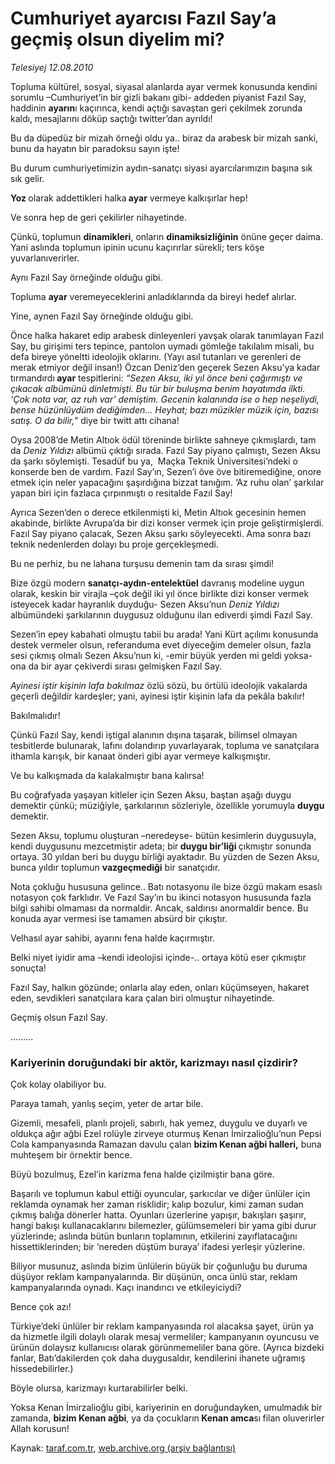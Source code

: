 # Cumhuriyet ayarcısı Fazıl Say’a geçmiş olsun diyelim mi?

*Telesiyej 12.08.2010*

<div class="yazi"><p>Topluma kültürel, sosyal, siyasal alanlarda ayar vermek konusunda kendini sorumlu –Cumhuriyet’in bir gizli bakanı gibi- addeden piyanist Fazıl Say, haddinin <b>ayarın</b>ı kaçırınca, kendi açtığı savaştan geri çekilmek zorunda kaldı, mesajlarını döküp saçtığı twitter’dan ayrıldı!</p>
<p>Bu da düpedüz bir mizah örneği oldu ya.. biraz da arabesk bir mizah sanki, bunu da hayatın bir paradoksu sayın işte!</p>
<p>Bu durum cumhuriyetimizin aydın-sanatçı siyasi ayarcılarımızın başına sık sık gelir.</p>
<p><b>Yoz </b>olarak addettikleri halka<b> ayar</b> vermeye kalkışırlar hep!</p>
<p>Ve sonra hep de geri çekilirler nihayetinde.</p>
<p>Çünkü, toplumun <b>dinamikleri</b>, onların <b>dinamiksizliğinin</b> önüne geçer daima. Yani aslında toplumun ipinin ucunu kaçırırlar sürekli; ters köşe yuvarlanıverirler. </p>
<p>Aynı Fazıl Say örneğinde olduğu gibi. </p>
<p>Topluma <b>ayar</b> veremeyeceklerini anladıklarında da bireyi hedef alırlar.</p>
<p>Yine, aynen Fazıl Say örneğinde olduğu gibi.</p>
<p>Önce halka hakaret edip arabesk dinleyenleri yavşak olarak tanımlayan Fazıl Say, bu girişimi ters tepince, pantolon uymadı gömleğe takılalım misali, bu defa bireye yöneltti ideolojik oklarını. (Yayı asıl tutanları ve gerenleri de merak etmiyor değil insan!) Özcan Deniz’den geçerek Sezen Aksu’ya kadar tırmandırdı<b> ayar</b> tespitlerini: <i>“Sezen Aksu, iki yıl önce beni çağırmıştı ve çıkacak albümünü dinletmişti. Bu tür bir buluşma benim hayatımda ilkti. ‘Çok nota var, az ruh var’ demiştim. Gecenin kalanında ise o hep neşeliydi, bense hüzünlüydüm dediğimden… Heyhat; bazı müzikler müzik için, bazısı satış. O da bilir,”</i> diye bir twitt attı cihana!</p>
<p>Oysa 2008’de Metin Altıok ödül töreninde birlikte sahneye çıkmışlardı, tam da <i>Deniz Yıldızı</i> albümü çıktığı sırada. Fazıl Say piyano çalmıştı, Sezen Aksu da şarkı söylemişti. Tesadüf bu ya,  Maçka Teknik Üniversitesi’ndeki o konserde ben de vardım. Fazıl Say’ın, Sezen’i öve öve bitiremediğine, onore etmek için neler yapacağını şaşırdığına bizzat tanığım. ‘Az ruhu olan’ şarkılar yapan biri için fazlaca çırpınmıştı o resitalde Fazıl Say!</p>
<p>Ayrıca Sezen’den o derece etkilenmişti ki, Metin Altıok gecesinin hemen akabinde, birlikte Avrupa’da bir dizi konser vermek için proje geliştirmişlerdi. Fazıl Say piyano çalacak, Sezen Aksu şarkı söyleyecekti. Ama sonra bazı teknik nedenlerden dolayı bu proje gerçekleşmedi. </p>
<p>Bu ne perhiz, bu ne lahana turşusu demenin tam da sırası şimdi!</p>
<p>Bize özgü modern <b>sanatçı-aydın-entelektüel</b> davranış modeline uygun olarak, keskin bir virajla –çok değil iki yıl önce birlikte dizi konser vermek isteyecek kadar hayranlık duyduğu- Sezen Aksu’nun <i>Deniz Yıldızı</i> albümündeki şarkılarının duygusuz olduğunu ilan ediverdi şimdi Fazıl Say. </p>
<p>Sezen’in epey kabahati olmuştu tabii bu arada! Yani Kürt açılımı konusunda destek vermeler olsun, referanduma evet diyeceğim demeler olsun, fazla sesi çıkmış olmalı Sezen Aksu’nun ki, -emir büyük yerden mi geldi yoksa- ona da bir ayar çekiverdi sırası gelmişken Fazıl Say. </p>
<p><i>Ayinesi iştir kişinin lafa bakılmaz</i> özlü sözü, bu örtülü ideolojik vakalarda geçerli değildir kardeşler; yani, ayinesi iştir kişinin lafa da pekâla bakılır!</p>
<p>Bakılmalıdır!</p>
<p>Çünkü Fazıl Say, kendi iştigal alanının dışına taşarak, bilimsel olmayan tesbitlerde bulunarak, lafını dolandırıp yuvarlayarak, topluma ve sanatçılara ithamla karışık, bir kanaat önderi gibi ayar vermeye kalkışmıştır.</p>
<p>Ve bu kalkışmada da kalakalmıştır bana kalırsa!</p>
<p>Bu coğrafyada yaşayan kitleler için Sezen Aksu, baştan aşağı duygu demektir çünkü; müziğiyle, şarkılarının sözleriyle, özellikle yorumuyla <b>duygu</b> demektir.</p>
<p>Sezen Aksu, toplumu oluşturan –neredeyse- bütün kesimlerin duygusuyla, kendi duygusunu mezcetmiştir adeta; bir<b> duygu bir’liği </b>çıkmıştır sonunda ortaya. 30 yıldan beri bu duygu birliği ayaktadır. Bu yüzden de Sezen Aksu, bunca yıldır toplumun <b>vazgeçmediği</b> bir sanatçıdır.</p>
<p>Nota çokluğu hususuna gelince.. Batı notasyonu ile bize özgü makam esaslı notasyon çok farklıdır. Ve Fazıl Say’ın bu ikinci notasyon hususunda fazla bilgi sahibi olmaması da normaldir. Ancak, saldırısı anormaldir bence. Bu konuda ayar vermesi ise tamamen absürd bir çıkıştır.</p>
<p>Velhasıl ayar sahibi, ayarını fena halde kaçırmıştır.</p>
<p>Belki niyet iyidir ama –kendi ideolojisi içinde-.. ortaya kötü eser çıkmıştır sonuçta!</p>
<p>Fazıl Say, halkın gözünde; onlarla alay eden, onları küçümseyen, hakaret eden, sevdikleri sanatçılara kara çalan biri olmuştur nihayetinde.</p>
<p>Geçmiş olsun Fazıl Say.</p>
<p>.........</p>
<p></p>
<h3>Kariyerinin doruğundaki bir aktör, karizmayı nasıl çizdirir?</h3>
<p>Çok kolay olabiliyor bu.</p>
<p>Paraya tamah, yanlış seçim, yeter de artar bile.</p>
<p>Gizemli, mesafeli, planlı projeli, sabırlı, hak yemez, duygulu ve duyarlı ve oldukça ağır ağbi Ezel rolüyle zirveye oturmuş Kenan İmirzalioğlu’nun Pepsi Cola kampanyasında Ramazan davulu çalan <b>bizim Kenan ağbi halleri,</b> buna muhteşem bir örnektir bence.</p>
<p>Büyü bozulmuş, Ezel’in karizma fena halde çizilmiştir bana göre. </p>
<p>Başarılı ve toplumun kabul ettiği oyuncular, şarkıcılar ve diğer ünlüler için reklamda oynamak her zaman risklidir; kalıp bozulur, kimi zaman sudan çıkmış balığa dönerler hatta. Oyunları üzerlerine yapışır, bakışları şaşırır, hangi bakışı kullanacaklarını bilemezler, gülümsemeleri bir yama gibi durur yüzlerinde; aslında bütün bunların toplamının, etkilerini zayıflatacağını hissettiklerinden; bir ‘nereden düştüm buraya’ ifadesi yerleşir yüzlerine.</p>
<p>Biliyor musunuz, aslında bizim ünlülerin büyük bir çoğunluğu bu duruma düşüyor reklam kampanyalarında. Bir düşünün, onca ünlü star, reklam kampanyalarında oynadı. Kaçı inandırıcı ve etkileyiciydi? </p>
<p>Bence çok azı!</p>
<p>Türkiye’deki ünlüler bir reklam kampanyasında rol alacaksa şayet, ürün ya da hizmetle ilgili dolaylı olarak mesaj vermeliler; kampanyanın oyuncusu ve ürünün dolaysız kullanıcısı olarak görünmemeliler bana göre. (Ayrıca bizdeki fanlar, Batı’dakilerden çok daha duygusaldır, kendilerini ihanete uğramış hissedebilirler.)</p>
<p>Böyle olursa, karizmayı kurtarabilirler belki.</p>
<p>Yoksa Kenan İmirzalioğlu gibi, kariyerinin en doruğundayken, umulmadık bir zamanda, <b>bizim Kenan ağbi</b>, ya da çocukların<b> Kenan amca</b>sı<b> </b>filan oluverirler Allah korusun!</p></div>

Kaynak: [taraf.com.tr](http://www.taraf.com.tr:80/telesiyej/makale-cumhuriyet-ayarcisi-fazil-say-a-gecmis-olsun.htm), [web.archive.org (arşiv bağlantısı)](http://web.archive.org/web/20100815051352/http://www.taraf.com.tr:80/telesiyej/makale-cumhuriyet-ayarcisi-fazil-say-a-gecmis-olsun.htm)
